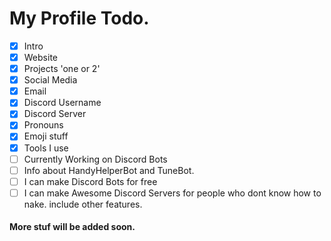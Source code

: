 # My Profile Todo. 

- [x] Intro
- [x] Website
- [x] Projects 'one or 2'
- [x] Social Media
- [x] Email
- [x] Discord Username
- [x] Discord Server
- [x] Pronouns
- [x] Emoji stuff
- [x] Tools I use
- [ ] Currently Working on Discord Bots
- [ ] Info about HandyHelperBot and TuneBot. 
- [ ] I can make Discord Bots for free
- [ ] I can make Awesome Discord Servers for people who dont know how to nake. include other features. 

#### More stuf will be added soon. 
